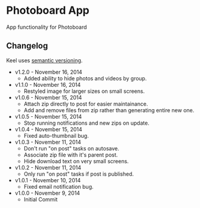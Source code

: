 # Photoboard App

App functionality for Photoboard



## Changelog

Keel uses [semantic versioning](http://semver.org/).

* v1.2.0 - November 16, 2014
	* Added ability to hide photos and videos by group.
* v1.1.0 - November 16, 2014
	* Restyled image for larger sizes on small screens.
* v1.0.6 - November 15, 2014
	* Attach zip directly to post for easier maintainance.
	* Add and remove files from zip rather than generating entire new one.
* v1.0.5 - November 15, 2014
	* Stop running notifications and new zips on update.
* v1.0.4 - November 15, 2014
	* Fixed auto-thumbnail bug.
* v1.0.3 - November 11, 2014
	* Don't run "on post" tasks on autosave.
	* Associate zip file with it's parent post.
	* Hide download text on very small screens.
* v1.0.2 - November 11, 2014
	* Only run "on post" tasks if post is published.
* v1.0.1 - November 10, 2014
	* Fixed email notification bug.
* v1.0.0 - November 9, 2014
	* Initial Commit